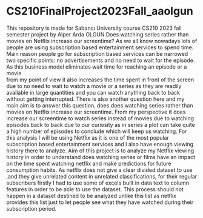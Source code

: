 # CS210FinalProject2023Fall_aaolgun
This repository is made for Sabancı University course CS210 2023 fall semester project by Alper Arda OLGUN
Does watching series rather than movies on Netflix increase our screentime?
As we all know nowadays lots of people are using subscription based entertainment services to spend time. Main reason people go for subscription based services can be narrowed two specific points: no advertisements and 
no need to wait for the episode. As this business model eliminates wait time for reaching an episode or a movie  
from my point of view it also increases the time spent in front of the screen due to no need to wait to watch a movie or a series as they are readily available in large quantities and you can watch anything back to back without getting interrupted. There is also another question here and my main aim is to answer this question, does does watching series rather than movies on Netflix increase our screentime. From my perspective it does increase our screentime to watch series instead of movies due to watching episodes back to back due to our curiosity as in series a plot can take quite a high number of episodes to conclude which will keep us watching. For this analysis I will be using Netflix as it is one of the most popular subscription based entertainment services and I also have enough viewing history there to analyze. 
Aim of this project is to analyze my Netflix viewing history in order to understand does watching series or films 
have an impact on the time spent watching netflix and make predictions for future consumption habits. As netflix does not give a clear divided dataset to use ,and they give unrelated content in unrelated classifications, for their regular subscribers firstly I had to use some of excels built in data text to column features in order to be able to use the dataset. 
This process should not happen in a dataset destined to be analyzed unlike this list as netflix provides this 
list just to let people see what they have watched during their subscription period.
